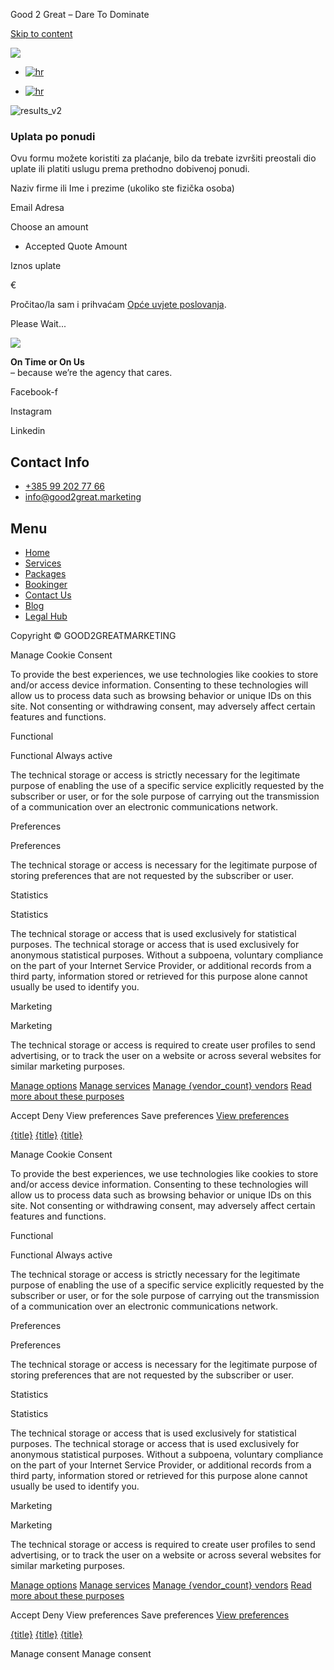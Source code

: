 Good 2 Great – Dare To Dominate

































































 






[Skip to content](#content)

[![](http://good2great.agency/wp-content/uploads/2023/07/G00D2GREAT-logo.png)](https://good2great.marketing/)

* [![hr](http://good2great.agency/wp-content/plugins/translatepress-multilingual/assets/images/flags/hr.png "Croatian")](http://good2great.agency/hr/)

* [![hr](http://good2great.agency/wp-content/plugins/translatepress-multilingual/assets/images/flags/hr.png "Croatian")](http://good2great.agency/hr/)

![results_v2](http://good2great.agency/wp-content/uploads/2023/11/results_v2.png "results_v2")

### Uplata po ponudi

Ovu formu možete koristiti za plaćanje, bilo da trebate izvršiti preostali dio uplate ili platiti uslugu prema prethodno dobivenoj ponudi.

Naziv firme ili Ime i prezime (ukoliko ste fizička osoba)

Email Adresa

Choose an amount

* Accepted Quote Amount

Iznos uplate

€

Pročitao/la sam i prihvaćam [Opće uvjete poslovanja](https://good2great.agency/terms-and-conditions/terms-and-conditions-hr/).

Please Wait...

[![](http://good2great.agency/wp-content/uploads/2023/07/G00D2GREAT-logo.png)](https://good2great.agency/)

**On Time or On Us**   
– because we’re the agency that cares.

Facebook-f

Instagram

Linkedin

Contact Info
------------

* [+385 99 202 77 66](tel:+385992027766)
* [info@good2great.marketing](mailto:info@webholics.agency)

Menu
----

* [Home](https://good2great.agency/)
* [Services](https://good2great.agency/services/)
* [Packages](https://good2great.agency/packages/)
* [Bookinger](https://bookinger.pro/)
* [Contact Us](https://good2great.agency/contact/)
* [Blog](https://good2great.agency/blog/)
* [Legal Hub](https://good2great.agency/legal-hub/)

Copyright © GOOD2GREATMARKETING



Manage Cookie Consent

To provide the best experiences, we use technologies like cookies to store and/or access device information. Consenting to these technologies will allow us to process data such as browsing behavior or unique IDs on this site. Not consenting or withdrawing consent, may adversely affect certain features and functions.

Functional



Functional
Always active 

The technical storage or access is strictly necessary for the legitimate purpose of enabling the use of a specific service explicitly requested by the subscriber or user, or for the sole purpose of carrying out the transmission of a communication over an electronic communications network.




Preferences


Preferences

The technical storage or access is necessary for the legitimate purpose of storing preferences that are not requested by the subscriber or user.




Statistics


Statistics

The technical storage or access that is used exclusively for statistical purposes.
The technical storage or access that is used exclusively for anonymous statistical purposes. Without a subpoena, voluntary compliance on the part of your Internet Service Provider, or additional records from a third party, information stored or retrieved for this purpose alone cannot usually be used to identify you.




Marketing


Marketing

The technical storage or access is required to create user profiles to send advertising, or to track the user on a website or across several websites for similar marketing purposes.

[Manage options](#)
[Manage services](#)
[Manage {vendor\_count} vendors](#)
[Read more about these purposes](https://cookiedatabase.org/tcf/purposes/)

Accept
Deny
View preferences
Save preferences
[View preferences](#)

[{title}](#)
[{title}](#)
[{title}](#)

Manage Cookie Consent

To provide the best experiences, we use technologies like cookies to store and/or access device information. Consenting to these technologies will allow us to process data such as browsing behavior or unique IDs on this site. Not consenting or withdrawing consent, may adversely affect certain features and functions.

Functional



Functional
Always active 

The technical storage or access is strictly necessary for the legitimate purpose of enabling the use of a specific service explicitly requested by the subscriber or user, or for the sole purpose of carrying out the transmission of a communication over an electronic communications network.




Preferences


Preferences

The technical storage or access is necessary for the legitimate purpose of storing preferences that are not requested by the subscriber or user.




Statistics


Statistics

The technical storage or access that is used exclusively for statistical purposes.
The technical storage or access that is used exclusively for anonymous statistical purposes. Without a subpoena, voluntary compliance on the part of your Internet Service Provider, or additional records from a third party, information stored or retrieved for this purpose alone cannot usually be used to identify you.




Marketing


Marketing

The technical storage or access is required to create user profiles to send advertising, or to track the user on a website or across several websites for similar marketing purposes.

[Manage options](#)
[Manage services](#)
[Manage {vendor\_count} vendors](#)
[Read more about these purposes](https://cookiedatabase.org/tcf/purposes/)

Accept
Deny
View preferences
Save preferences
[View preferences](#)

[{title}](#)
[{title}](#)
[{title}](#)

Manage consent
Manage consent